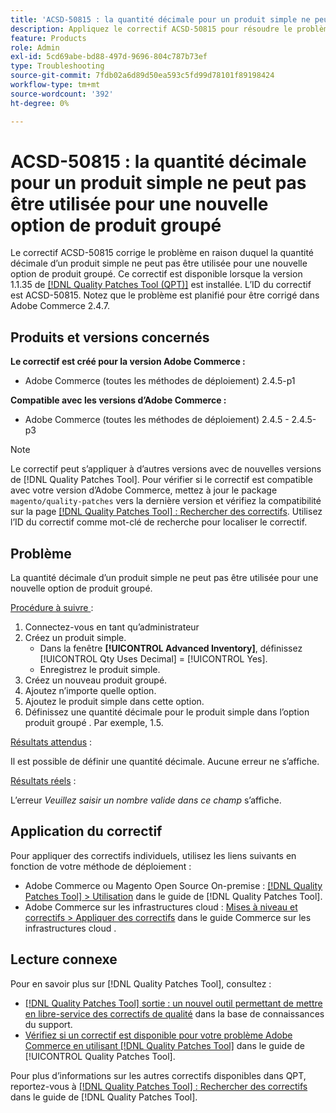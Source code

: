 ```yaml
---
title: 'ACSD-50815 : la quantité décimale pour un produit simple ne peut pas être utilisée pour une nouvelle option de produit groupé'
description: Appliquez le correctif ACSD-50815 pour résoudre le problème d’Adobe Commerce où la quantité décimale d’un produit simple ne peut pas être utilisée pour une nouvelle option de produit groupé.
feature: Products
role: Admin
exl-id: 5cd69abe-bd88-497d-9696-804c787b73ef
type: Troubleshooting
source-git-commit: 7fdb02a6d89d50ea593c5fd99d78101f89198424
workflow-type: tm+mt
source-wordcount: '392'
ht-degree: 0%

---
```


# ACSD-50815 : la quantité décimale pour un produit simple ne peut pas être utilisée pour une nouvelle option de produit groupé

Le correctif ACSD-50815 corrige le problème en raison duquel la quantité décimale d’un produit simple ne peut pas être utilisée pour une nouvelle option de produit groupé. Ce correctif est disponible lorsque la version 1.1.35 de [[!DNL Quality Patches Tool (QPT)]](https://experienceleague.adobe.com/fr/docs/commerce-operations/tools/quality-patches-tool/quality-patches-tool-to-self-serve-quality-patches) est installée. L’ID du correctif est ACSD-50815. Notez que le problème est planifié pour être corrigé dans Adobe Commerce 2.4.7.

## Produits et versions concernés

**Le correctif est créé pour la version Adobe Commerce :**

* Adobe Commerce (toutes les méthodes de déploiement) 2.4.5-p1

**Compatible avec les versions d’Adobe Commerce :**

* Adobe Commerce (toutes les méthodes de déploiement) 2.4.5 - 2.4.5-p3

>[!NOTE]
>
>Le correctif peut s’appliquer à d’autres versions avec de nouvelles versions de [!DNL Quality Patches Tool]. Pour vérifier si le correctif est compatible avec votre version d’Adobe Commerce, mettez à jour le package `magento/quality-patches` vers la dernière version et vérifiez la compatibilité sur la page [[!DNL Quality Patches Tool] : Rechercher des correctifs](https://experienceleague.adobe.com/tools/commerce-quality-patches/index.html?lang=fr). Utilisez l’ID du correctif comme mot-clé de recherche pour localiser le correctif.

## Problème

La quantité décimale d’un produit simple ne peut pas être utilisée pour une nouvelle option de produit groupé.

<u>Procédure à suivre </u> :

1. Connectez-vous en tant qu’administrateur
1. Créez un produit simple.
   * Dans la fenêtre **[!UICONTROL Advanced Inventory]**, définissez [!UICONTROL Qty Uses Decimal] = [!UICONTROL Yes].
   * Enregistrez le produit simple.
1. Créez un nouveau produit groupé.
1. Ajoutez n’importe quelle option.
1. Ajoutez le produit simple dans cette option.
1. Définissez une quantité décimale pour le produit simple dans l’option produit groupé . Par exemple, 1.5.

<u>Résultats attendus</u> :

Il est possible de définir une quantité décimale. Aucune erreur ne s’affiche.

<u>Résultats réels</u> :

L’erreur *Veuillez saisir un nombre valide dans ce champ* s’affiche.

## Application du correctif

Pour appliquer des correctifs individuels, utilisez les liens suivants en fonction de votre méthode de déploiement :

* Adobe Commerce ou Magento Open Source On-premise : [[!DNL Quality Patches Tool] > Utilisation](/help/tools/quality-patches-tool/usage.md) dans le guide de [!DNL Quality Patches Tool].
* Adobe Commerce sur les infrastructures cloud : [Mises à niveau et correctifs > Appliquer des correctifs](https://experienceleague.adobe.com/docs/commerce-cloud-service/user-guide/develop/upgrade/apply-patches.html?lang=fr) dans le guide Commerce sur les infrastructures cloud .

## Lecture connexe

Pour en savoir plus sur [!DNL Quality Patches Tool], consultez :

* [[!DNL Quality Patches Tool] sortie : un nouvel outil permettant de mettre en libre-service des correctifs de qualité](https://experienceleague.adobe.com/fr/docs/commerce-operations/tools/quality-patches-tool/quality-patches-tool-to-self-serve-quality-patches) dans la base de connaissances du support.
* [Vérifiez si un correctif est disponible pour votre problème Adobe Commerce en utilisant [!DNL Quality Patches Tool]](/help/tools/quality-patches-tool/patches-available-in-qpt/check-patch-for-magento-issue-with-magento-quality-patches.md) dans le guide de [!UICONTROL Quality Patches Tool].


Pour plus d’informations sur les autres correctifs disponibles dans QPT, reportez-vous à [[!DNL Quality Patches Tool] : Rechercher des correctifs](https://experienceleague.adobe.com/tools/commerce-quality-patches/index.html?lang=fr) dans le guide de [!DNL Quality Patches Tool].
